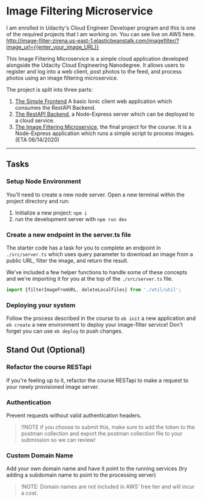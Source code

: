 # Image Filtering Microservice

I am enrolled in Udacity's Cloud Engineer Developer program and this is one of the required projects that I am working on.
You can see live on AWS here.
http://image-filter-zirena.us-east-1.elasticbeanstalk.com/imagefilter/?image_url={{enter_your_image_URL}}

This Image Filtering Microservice is a simple cloud application developed alongside the Udacity Cloud Engineering Nanodegree. It allows users to register and log into a web client, post photos to the feed, and process photos using an image filtering microservice.

The project is split into three parts:
1. [The Simple Frontend](https://github.com/Josh-Zirena/c2-frontend)
A basic Ionic client web application which consumes the RestAPI Backend. 
2. [The RestAPI Backend](https://github.com/Josh-Zirena/udacity-c2-restapi), a Node-Express server which can be deployed to a cloud service.
3. [The Image Filtering Microservice](github.com/Josh-Zirena/c2-image-filtering), the final project for the course. It is a Node-Express application which runs a simple script to process images. (ETA 06/14/2020)
***


## Tasks

### Setup Node Environment

You'll need to create a new node server. Open a new terminal within the project directory and run:

1. Initialize a new project: `npm i`
2. run the development server with `npm run dev`

### Create a new endpoint in the server.ts file

The starter code has a task for you to complete an endpoint in `./src/server.ts` which uses query parameter to download an image from a public URL, filter the image, and return the result.

We've included a few helper functions to handle some of these concepts and we're importing it for you at the top of the `./src/server.ts`  file.

```typescript
import {filterImageFromURL, deleteLocalFiles} from './util/util';
```

### Deploying your system

Follow the process described in the course to `eb init` a new application and `eb create` a new environment to deploy your image-filter service! Don't forget you can use `eb deploy` to push changes.

## Stand Out (Optional)

### Refactor the course RESTapi

If you're feeling up to it, refactor the course RESTapi to make a request to your newly provisioned image server.

### Authentication

Prevent requests without valid authentication headers.
> !!NOTE if you choose to submit this, make sure to add the token to the postman collection and export the postman collection file to your submission so we can review!

### Custom Domain Name

Add your own domain name and have it point to the running services (try adding a subdomain name to point to the processing server)
> !NOTE: Domain names are not included in AWS’ free tier and will incur a cost.
